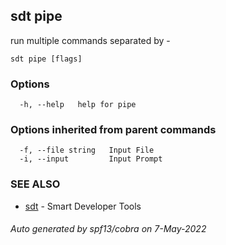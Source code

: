 ## sdt pipe

run multiple <sdt> commands separated by -

```
sdt pipe [flags]
```

### Options

```
  -h, --help   help for pipe
```

### Options inherited from parent commands

```
  -f, --file string   Input File
  -i, --input         Input Prompt
```

### SEE ALSO

* [sdt](sdt.md)	 - Smart Developer Tools

###### Auto generated by spf13/cobra on 7-May-2022
